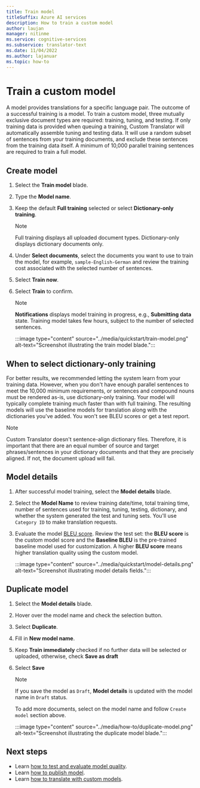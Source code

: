 ```yaml
---
title: Train model
titleSuffix: Azure AI services
description: How to train a custom model
author: laujan
manager: nitinme
ms.service: cognitive-services
ms.subservice: translator-text
ms.date: 11/04/2022
ms.author: lajanuar
ms.topic: how-to
---
```

# Train a custom model

A model provides translations for a specific language pair. The outcome of a successful training is a model. To train a custom model, three mutually exclusive document types are required: training, tuning, and testing. If only training data is provided when queuing a training, Custom Translator will automatically assemble tuning and testing data. It will use a random subset of sentences from your training documents, and exclude these sentences from the training data itself. A minimum of 10,000 parallel training sentences are required to train a full model.

## Create model

1. Select the **Train model** blade.

1. Type the **Model name**.

1. Keep the default **Full training** selected or select **Dictionary-only training**.

   >[!Note]
   >Full training displays all uploaded document types. Dictionary-only displays dictionary documents only.

1. Under **Select documents**, select the documents you want to use to train the model, for example, `sample-English-German` and review the training cost associated with the selected number of sentences.

1. Select **Train now**.

1. Select **Train** to confirm.

    >[!Note]
    >**Notifications** displays model training in progress, e.g., **Submitting data** state. Training model takes few hours, subject to the number of selected sentences.

   :::image type="content" source="../media/quickstart/train-model.png" alt-text="Screenshot illustrating the train model blade.":::

## When to select dictionary-only training

For better results, we recommended letting the system learn from your training data. However, when you don't have enough parallel sentences to meet the 10,000 minimum requirements, or sentences and compound nouns must be rendered as-is, use dictionary-only training. Your model will typically complete training much faster than with full training. The resulting models will use the baseline models for translation along with the dictionaries you've added. You won't see BLEU scores or get a test report.

> [!Note] 
>Custom Translator doesn't sentence-align dictionary files. Therefore, it is important that there are an equal number of source and target phrases/sentences in your dictionary documents and that they are precisely aligned. If not, the document upload will fail.

## Model details

1. After successful model training, select the **Model details** blade.

1. Select the **Model Name** to review training date/time, total training time, number of sentences used for training, tuning, testing, dictionary, and whether the system generated the test and tuning sets. You'll use `Category ID` to make translation requests.

1. Evaluate the model [BLEU score](../beginners-guide.md#what-is-a-bleu-score). Review the test set: the **BLEU score** is the custom model score and the **Baseline BLEU** is the pre-trained baseline model used for customization. A higher **BLEU score** means higher translation quality using the custom model.

   :::image type="content" source="../media/quickstart/model-details.png" alt-text="Screenshot illustrating model details fields.":::

## Duplicate model

1. Select the **Model details** blade.

1. Hover over the model name and check the selection button.

1. Select **Duplicate**.

1. Fill in **New model name**.

1. Keep **Train immediately** checked if no further data will be selected or uploaded, otherwise, check **Save as draft**

1. Select **Save**

   > [!Note]
   >
   > If you save the model as `Draft`, **Model details** is updated with the model name in `Draft` status.
   >
   > To add more documents, select on the model name and follow `Create model` section above.

   :::image type="content" source="../media/how-to/duplicate-model.png" alt-text="Screenshot illustrating the duplicate model blade.":::

## Next steps

- Learn [how to test and evaluate model quality](test-your-model.md).
- Learn [how to publish model](publish-model.md).
- Learn [how to translate with custom models](translate-with-custom-model.md).
